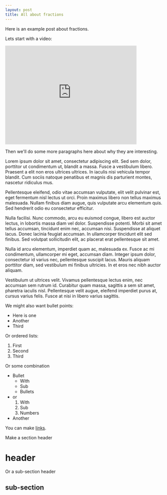 ```yaml
---
layout: post
title: All about fractions
---
```


Here is an example post about fractions.

Lets start with a video:
<iframe width="420" height="315" src="https://www.youtube.com/embed/GFGlgSfQ-Gk" frameborder="0" allowfullscreen></iframe>

Then we'll do some more paragraphs here about why they are interesting. 



Lorem ipsum dolor sit amet, consectetur adipiscing elit. Sed sem dolor, porttitor ut condimentum ut, blandit a massa. Fusce a vestibulum libero. Praesent a elit non eros ultrices ultrices. In iaculis nisi vehicula tempor blandit. Cum sociis natoque penatibus et magnis dis parturient montes, nascetur ridiculus mus. 

Pellentesque eleifend, odio vitae accumsan vulputate, elit velit pulvinar est, eget fermentum nisl lectus ut orci. Proin maximus libero non tellus maximus malesuada. Nullam finibus diam augue, quis vulputate arcu elementum quis. Sed hendrerit odio eu consectetur efficitur.

Nulla facilisi. Nunc commodo, arcu eu euismod congue, libero est auctor lectus, in lobortis massa diam vel dolor. Suspendisse potenti. Morbi sit amet tellus accumsan, tincidunt enim nec, accumsan nisi. Suspendisse at aliquet lacus. Donec lacinia feugiat accumsan. In ullamcorper tincidunt elit sed finibus. Sed volutpat sollicitudin elit, ac placerat erat pellentesque sit amet.

Nulla id arcu elementum, imperdiet quam ac, malesuada ex. Fusce ac mi condimentum, ullamcorper mi eget, accumsan diam. Integer ipsum dolor, consectetur id varius nec, pellentesque suscipit lacus. Mauris aliquam porttitor diam, sed vestibulum mi finibus ultricies. In et eros nec nibh auctor aliquam. 

Vestibulum ut ultrices velit. Vivamus pellentesque lectus enim, nec accumsan sem rutrum id. Curabitur quam massa, sagittis a sem sit amet, pharetra iaculis nisl. Pellentesque velit augue, eleifend imperdiet purus at, cursus varius felis. Fusce at nisi in libero varius sagittis.



We might also want bullet points:

* Here is one
* Another
* Third

Or ordered lists:

1. First
2. Second
3. Third

Or some combination

*   Bullet
    *   With 
    *   Sub
    *   Bullets
*   or
    1.  With 
    2.  Sub 
    3.  Numbers
*  Another

You can make [links](http://www.yahoo.com).

Make a section header

header
======

Or a sub-section header

sub-section
-----------
